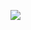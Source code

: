 <a href="https://wakatime.com"><img src="https://wakatime.com/share/@3ee6f519-f755-46c3-9aca-07f85bc61ee6/add97204-1e50-413a-8dc5-63fb60065714.png" /></a>
<!--
**nhtnr/nhtnr** is a ✨ _special_ ✨ repository because its `README.md` (this file) appears on your GitHub profile.

Here are some ideas to get you started:

- 🔭 I’m currently working on ...
- 🌱 I’m currently learning ...
- 👯 I’m looking to collaborate on ...
- 🤔 I’m looking for help with ...
- 💬 Ask me about ...
- 📫 How to reach me: ...
- 😄 Pronouns: ...
- ⚡ Fun fact: ...
-->
